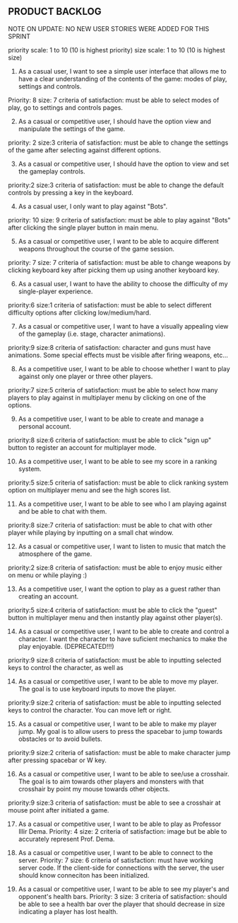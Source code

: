 PRODUCT BACKLOG
---------------

NOTE ON UPDATE: NO NEW USER STORIES WERE ADDED FOR THIS SPRINT

priority scale: 1 to 10 (10 is highest priority)
size scale: 1 to 10 (10 is highest size)

1. As a casual user, I want to see a simple user interface that allows me to have a clear understanding of the contents of the game: modes of play, settings and controls.

Priority: 8
size: 7
criteria of satisfaction: must be able to select modes of play, go to settings and controls pages.

2. As a casual or competitive user, I should have the option view and manipulate the settings of the game.

priority: 2
size:3
criteria of satisfaction: must be able to change the settings of the game after selecting against different options.

3. As a casual or competitive user, I should have the option to view and set the gameplay controls.

priority:2
size:3
criteria of satisfaction: must be able to change the default controls by pressing a key in the keyboard.

4. As a casual user, I only want to play against "Bots".

priority: 10
size: 9
criteria of satisfaction: must be able to play against "Bots" after clicking the single player button in main menu.

5. As a casual or competitive user, I want to be able to acquire different weapons throughout the course of the game session. 

priority: 7
size: 7
criteria of satisfaction: must be able to change weapons by clicking keyboard key after picking them up using another keyboard key.

6. As a casual user, I want to have the ability to choose the difficulty of my single-player experience.

priority:6
size:1
criteria of satisfaction: must be able to select different difficulty options after clicking low/medium/hard.

7. As a casual or competitive user, I want to have a visually appealing view of the gameplay (i.e. stage, character animations).

priority:9
size:8
criteria of satisfaction: character and guns must have animations. Some special effects must be visible after firing weapons, etc...

8. As a competitive user, I want to be able to choose whether I want to play against only one player or three other players.

priority:7
size:5
criteria of satisfaction: must be able to select how many players to play against in multiplayer menu by clicking on one of the options.

9. As a competitive user, I want to be able to create and manage a personal account.

priority:8
size:6
criteria of satisfaction: must be able to click "sign up" button to register an account for multiplayer mode.

10. As a competitive user, I want to be able to see my score in a ranking system.

priority:5
size:5
criteria of satisfaction: must be able to click ranking system option on multiplayer menu and see the high scores list.

11. As a competitive user, I want to be able to see who I am playing against and be able to chat with them.

priority:8
size:7
criteria of satisfaction: must be able to chat with other player while playing by inputting on a small chat window.

12. As a casual or competitive user, I want to listen to music that match the atmosphere of the game.

priority:2
size:8
criteria of satisfaction: must be able to enjoy music either on menu or while playing :)

13. As a competitive user, I want the option to play as a guest rather than creating an account.

priority:5
size:4
criteria of satisfaction: must be able to click the "guest" button in multiplayer menu and then instantly play against other player(s).

14. As a casual or competitive user, I want to be able to create and control a character. I want the character to have suficient mechanics to make the play enjoyable. (DEPRECATED!!!)

priority:9
size:8
criteria of satisfaction: must be able to inputting selected keys to control the character, as well as 


14. As a casual or competitive user, I want to be able to move my player. The goal is to use keyboard inputs to move the player.

priority:9
size:2
criteria of satisfaction: must be able to inputting selected keys to control the character. You can move left or right.


15. As a casual or competitive user, I want to be able to make my player jump. My goal is to allow users to press the spacebar to jump towards obstacles or to avoid bullets.

priority:9
size:2
criteria of satisfaction: must be able to make character jump after pressing spacebar or W key.

16. As a casual or competitive user, I want to be able to see/use a crosshair. The goal is to aim towards other players and monsters with that crosshair by point my mouse towards other objects.

priority:9
size:3
criteria of satisfaction: must be able to see a crosshair at mouse point after initiated a game.

17. As a casual or competitive user, I want to be able to play as Professor Illir Dema.
Priority: 4
size: 2
criteria of satisfaction: image but be able to accurately represent Prof. Dema.


18. As a casual or competitive user, I want to be able to connect to the server.
Priority: 7
size: 6
criteria of satisfaction: must have working server code. If the client-side for connections with the server, the user should know conneciton has been initialized.

19. As a casual or competitive user, I want to be able to see my player's and opponent's health bars.
Priority: 3
size: 3
criteria of satisfaction: should be able to see a health bar over the player that should decrease in size indicating a player has lost health.

